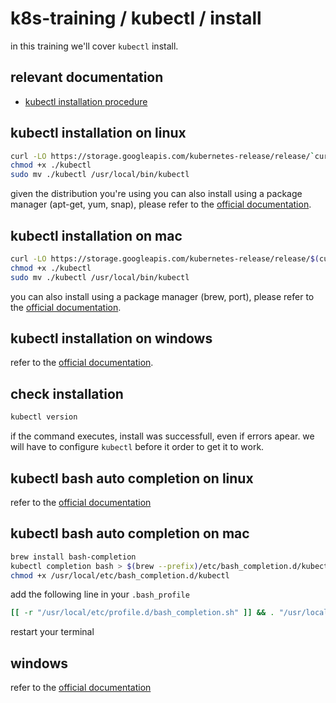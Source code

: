 # k8s-training / kubectl / install

in this training we'll cover `kubectl` install.

## relevant documentation
- [kubectl installation procedure](https://kubernetes.io/docs/tasks/tools/install-kubectl/)

## kubectl installation on linux

```bash
curl -LO https://storage.googleapis.com/kubernetes-release/release/`curl -s https://storage.googleapis.com/kubernetes-release/release/stable.txt`/bin/linux/amd64/kubectl
chmod +x ./kubectl
sudo mv ./kubectl /usr/local/bin/kubectl
```

given the distribution you're using you can also install using a package manager (apt-get, yum, snap), please refer to the [official documentation](https://kubernetes.io/docs/tasks/tools/install-kubectl/).

## kubectl installation on mac

```bash
curl -LO https://storage.googleapis.com/kubernetes-release/release/$(curl -s https://storage.googleapis.com/kubernetes-release/release/stable.txt)/bin/darwin/amd64/kubectl
chmod +x ./kubectl
sudo mv ./kubectl /usr/local/bin/kubectl
```

you can also install using a package manager (brew, port), please refer to the [official documentation](https://kubernetes.io/docs/tasks/tools/install-kubectl/).

## kubectl installation on windows

refer to the [official documentation](https://kubernetes.io/docs/tasks/tools/install-kubectl/).

## check installation

```bash
kubectl version
```

if the command executes, install was successfull, even if errors apear.
we will have to configure `kubectl` before it order to get it to work.

## kubectl bash auto completion on linux

refer to the [official documentation](https://kubernetes.io/docs/tasks/tools/install-kubectl/#optional-kubectl-configurations)

## kubectl bash auto completion on mac

```bash
brew install bash-completion
kubectl completion bash > $(brew --prefix)/etc/bash_completion.d/kubectl
chmod +x /usr/local/etc/bash_completion.d/kubectl
```

add the following line in your `.bash_profile`

```bash
[[ -r "/usr/local/etc/profile.d/bash_completion.sh" ]] && . "/usr/local/etc/profile.d/bash_completion.sh"
```

restart your terminal

## windows

refer to the [official documentation](https://kubernetes.io/docs/tasks/tools/install-kubectl/#optional-kubectl-configurations)
